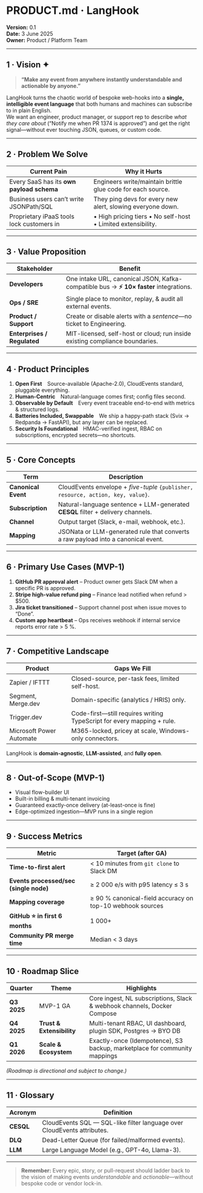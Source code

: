 # PRODUCT.md · **LangHook**

**Version:** 0.1  
**Date:**  3 June 2025  
**Owner:** Product / Platform Team

---

## 1 · Vision ✦  
> **“Make any event from anywhere instantly understandable and actionable by anyone.”**

LangHook turns the chaotic world of bespoke web-hooks into a **single, intelligible event language** that both humans and machines can subscribe to in plain English.  
We want an engineer, product manager, or support rep to describe *what they care about* (“Notify me when PR 1374 is approved”) and get the right signal—without ever touching JSON, queues, or custom code.

---

## 2 · Problem We Solve  
| Current Pain | Why it Hurts |
|--------------|--------------|
| Every SaaS has its **own payload schema** | Engineers write/maintain brittle glue code for each source. |
| Business users can’t write JSONPath/SQL | They ping devs for every new alert, slowing everyone down. |
| Proprietary iPaaS tools lock customers in | • High pricing tiers • No self-host • Limited extensibility. |

---

## 3 · Value Proposition  
| Stakeholder | Benefit |
|-------------|---------|
| **Developers** | One intake URL, canonical JSON, Kafka-compatible bus → **⚡ 10× faster** integrations. |
| **Ops / SRE** | Single place to monitor, replay, & audit all external events. |
| **Product / Support** | Create or disable alerts with a *sentence*—no ticket to Engineering. |
| **Enterprises / Regulated** | MIT-licensed, self-host or cloud; run inside existing compliance boundaries. |

---

## 4 · Product Principles  
1. **Open First** Source-available (Apache-2.0), CloudEvents standard, pluggable everything.  
2. **Human-Centric** Natural-language comes first; config files second.  
3. **Observable by Default** Every event traceable end-to-end with metrics & structured logs.  
4. **Batteries Included, Swappable** We ship a happy-path stack (Svix → Redpanda → FastAPI), but any layer can be replaced.  
5. **Security Is Foundational** HMAC-verified ingest, RBAC on subscriptions, encrypted secrets—no shortcuts.

---

## 5 · Core Concepts  
| Term | Description |
|------|------------|
| **Canonical Event** | CloudEvents envelope + *five-tuple* `{publisher, resource, action, key, value}`. |
| **Subscription** | Natural-language sentence + LLM-generated **CESQL** filter + delivery channels. |
| **Channel** | Output target (Slack, e-mail, webhook, etc.). |
| **Mapping** | JSONata or LLM-generated rule that converts a raw payload into a canonical event. |

---

## 6 · Primary Use Cases (MVP-1)  
1. **GitHub PR approval alert** – Product owner gets Slack DM when a specific PR is approved.  
2. **Stripe high-value refund ping** – Finance lead notified when refund > $500.  
3. **Jira ticket transitioned** – Support channel post when issue moves to “Done”.  
4. **Custom app heartbeat** – Ops receives webhook if internal service reports error rate > 5 %.  

---

## 7 · Competitive Landscape  
| Product | Gaps We Fill |
|---------|--------------|
| Zapier / IFTTT | Closed-source, per-task fees, limited self-host. |
| Segment, Merge.dev | Domain-specific (analytics / HRIS) only. |
| Trigger.dev | Code-first—still requires writing TypeScript for every mapping + rule. |
| Microsoft Power Automate | M365-locked, pricey at scale, Windows-only connectors. |

LangHook is **domain-agnostic**, **LLM-assisted**, and **fully open**.

---

## 8 · Out-of-Scope (MVP-1)  
* Visual flow-builder UI  
* Built-in billing & multi-tenant invoicing  
* Guaranteed exactly-once delivery (at-least-once is fine)  
* Edge-optimized ingestion—MVP runs in a single region

---

## 9 · Success Metrics  
| Metric | Target (after GA) |
|--------|-------------------|
| **Time-to-first alert** | < 10 minutes from `git clone` to Slack DM |
| **Events processed/sec (single node)** | ≥ 2 000 e/s with p95 latency ≤ 3 s |
| **Mapping coverage** | ≥ 90 % canonical-field accuracy on top-10 webhook sources |
| **GitHub ⭐ in first 6 months** | 1 000+ |
| **Community PR merge time** | Median < 3 days |

---

## 10 · Roadmap Slice  
| Quarter | Theme | Highlights |
|---------|-------|------------|
| **Q3 2025** | MVP-1 GA | Core ingest, NL subscriptions, Slack & webhook channels, Docker Compose |
| **Q4 2025** | **Trust & Extensibility** | Multi-tenant RBAC, UI dashboard, plugin SDK, Postgres → BYO DB |
| **Q1 2026** | **Scale & Ecosystem** | Exactly-once (Idempotence), S3 backup, marketplace for community mappings |

*(Roadmap is directional and subject to change.)*

---

## 11 · Glossary  
| Acronym | Definition |
|---------|------------|
| **CESQL** | CloudEvents SQL — SQL-like filter language over CloudEvents attributes. |
| **DLQ** | Dead-Letter Queue (for failed/malformed events). |
| **LLM** | Large Language Model (e.g., GPT-4o, Llama-3). |

---

> **Remember:** Every epic, story, or pull-request should ladder back to the vision of making events *understandable* and *actionable*—without bespoke code or vendor lock-in.
